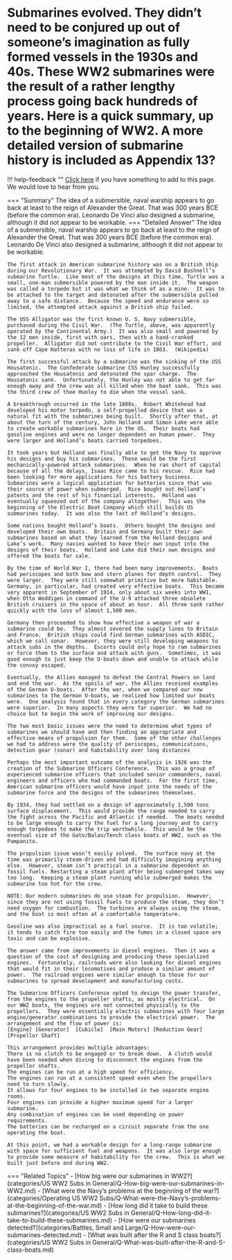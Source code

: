 # Submarines evolved.  They didn’t need to be conjured up out of someone’s imagination as fully formed vessels in the 1930s and 40s.  These WW2 submarines were the result of a rather lengthy process going back hundreds of years.  Here is a quick summary, up to the beginning of WW2.  A more detailed version of submarine history is included as Appendix 13?

!!! help-feedback ""
    [Click here](https://replace.md) if you have something to add to this page. We would love to hear from you.

=== "Summary"
    The idea of a submersible, naval warship appears to go back at least to the reign of Alexander the Great. That was 300 years BCE (before the common era). Leonardo De Vinci also designed a submarine, although it did not appear to be workable.
=== "Detailed Answer"
    The idea of a submersible, naval warship appears to go back at least to the reign of Alexander the Great.  That was 300 years BCE (before the common era).  Leonardo De Vinci also designed a submarine, although it did not appear to be workable.

    The first attack in American submarine history was on a British ship during our Revolutionary War.  It was attempted by David Bushnell’s submarine Turtle.  Like most of the designs at this time, Turtle was a small, one-man submersible powered by the man inside it.  The weapon was called a torpedo but it was what we think of as a mine.  It was to be attached to the target and detonated after the submersible pulled away to a safe distance.  Because the speed and endurance were so limited, the attempted attack against a British ship failed.

    The USS Alligator was the first known U. S. Navy submersible, purchased during the Civil War.  (The Turtle, above, was apparently operated by the Continental Army.)  It was also small and powered by the 12 men inside, first with oars, then with a hand-cranked propeller.  Alligator did not contribute to the Civil War effort, and sank off Cape Hatteras with no loss of life in 1863.  (Wikipedia)

    The first successful attack by a submarine was the sinking of the USS Housatonic.  The Confederate submarine CSS Hunley successfully approached the Housatonic and detonated the spar charge.  The Housatonic sank.  Unfortunately, the Hunley was not able to get far enough away and the crew was all killed when the boat sank.  This was the third crew of thee Hunley to die when the vessel sank.

    A breakthrough occurred in the late 1800s.  Robert Whitehead had developed his motor torpedo, a self-propelled device that was a natural fit with the submarines being built.  Shortly after that, at about the turn of the century, John Holland and Simon Lake were able to create workable submarines here in the US.  Their boats had gasoline engines and were no longer dependent on human power.  They were larger and Holland’s boats carried torpedoes.

    It took years but Holland was finally able to get the Navy to approve his designs and buy his submarines.  These would be the first mechanically-powered attack submarines.  When he ran short of capital because of all the delays, Isaac Rice came to his rescue.  Rice had been looking for more applications for his battery business.  Submarines were a logical application for batteries since that was their source of power when submerged.  Rice bought out Holland’s patents and the rest of his financial interests.  Holland was eventually squeezed out of the company altogether.  This was the beginning of the Electric Boat Company which still builds US submarines today.  It was also the last of Holland’s designs.

    Some nations bought Holland’s boats.  Others bought the designs and developed their own boats.  Britain and Germany built their own submarines based on what they learned from the Holland designs and Lake’s work.  Many navies wanted to have their own input into the designs of their boats.  Holland and Lake did their own designs and offered the boats for sale.

    By the time of World War I, there had been many improvements.  Boats had periscopes and both bow and stern planes for depth control.  They were larger.  They were still somewhat primitive but more habitable.  Germany, in particular, had created very effective boats.  This became very apparent in September of 1914, only about six weeks into WW1, when Otto Weddigen in command of the U-9 attacked three obsolete British cruisers in the space of about an hour.  All three sank rather quickly with the loss of almost 1,500 men.

    Germany then proceeded to show how effective a weapon of war a submarine could be.  They almost severed the supply lines to Britain and France.  British ships could find German submarines with ASDIC, which we call sonar.  However, they were still developing weapons to attack subs in the depths.  Escorts could only hope to ram submarines or force them to the surface and attack with guns.  Sometimes, it was good enough to just keep the U-boats down and unable to attack while the convoy escaped.

    Eventually, the Allies managed to defeat the Central Powers on land and end the war.  As the spoils of war, the Allies received examples of the German U-boats.  After the war, when we compared our new submarines to the German U-boats, we realized how limited our boats were.  One analysis found that in every category the German submarines were superior.  In many aspects they were far superior.  We had no choice but to begin the work of improving our designs.

    The two most basic issues were the need to determine what types of submarines we should have and then finding an appropriate and effective means of propulsion for them.  Some of the other challenges we had to address were the quality of periscopes, communications, detection gear (sonar) and habitability over long distances

    Perhaps the most important outcome of the analysis in 1926 was the creation of the Submarine Officers Conference.  This was a group of experienced submarine officers that included senior commanders, naval engineers and officers who had commanded boats.  For the first time, American submarine officers would have input into the needs of the submarine force and the designs of the submarines themselves.

    By 1934, they had settled on a design of approximately 1,500 tons surface displacement.  This would provide the range needed to carry the fight across the Pacific and Atlantic if needed.  The boats needed to be large enough to carry the fuel for a long journey and to carry enough torpedoes to make the trip worthwhile.  This would be the eventual size of the Gato/Balao/Tench class boats of WW2, such as the Pampanito.

    The propulsion issue wasn’t easily solved.  The surface navy at the time was primarily steam-driven and had difficulty imagining anything else.  However, steam isn’t practical in a submarine dependent on fossil fuels. Restarting a steam plant after being submerged takes way too long.  Keeping a steam plant running while submerged makes the submarine too hot for the crew.

    NOTE: Our modern submarines do use steam for propulsion.  However, since they are not using fossil fuels to produce the steam, they don’t need oxygen for combustion.  The turbines are always using the steam, and the boat is most often at a comfortable temperature.

    Gasoline was also impractical as a fuel source.  It is too volatile; it tends to catch fire too easily and the fumes in a closed space are toxic and can be explosive.

    The answer came from improvements in diesel engines.  Then it was a question of the cost of designing and producing these specialized engines.  Fortunately, railroads were also looking for diesel engines that would fit in their locomotives and produce a similar amount of power.  The railroad engines were similar enough to those for our submarines to spread development and manufacturing costs.

    The Submarine Officers Conference opted to design the power transfer, from the engines to the propeller shafts, as mostly electrical.  On our WW2 boats, the engines are not connected physically to the propellers.  They were essentially electric submarines with four large engine/generator combinations to provide the electrical power.  The arrangement and the flow of power is:
    [Engine] [Generator]  [Cubicle]  [Main Motors] [Reduction Gear]  [Propellor Shaft]

    This arrangement provides multiple advantages:
    There is no clutch to be engaged or to break down.  A clutch would have been needed when diving to disconnect the engines from the propellor shafts.
    The engines can be run at a high speed for efficiency.
    The engines can run at a consistent speed even when the propellors need to turn slowly.
    It allows for four engines to be installed in two separate engine rooms.
    Four engines can provide a higher maximum speed for a larger submarine.
    Any combination of engines can be used depending on power requirements.
    The batteries can be recharged on a circuit separate from the one operating the boat.

    At this point, we had a workable design for a long-range submarine with space for sufficient fuel and weapons.  It was also large enough to provide some measure of habitability for the crew.  This is what we built just before and during WW2.
=== "Related Topics"
    - [How big were our submarines in WW2?](categories/US WW2 Subs in General/Q-How-big-were-our-submarines-in-WW2.md)
    - [What were the Navy’s problems at the beginning of the war?](categories/Operating US WW2 Subs/Q-What-were-the-Navy’s-problems-at-the-beginning-of-the-war.md)
    - [How long did it take to build these submarines?](categories/US WW2 Subs in General/Q-How-long-did-it-take-to-build-these-submarines.md)
    - [How were our submarines detected?](categories/Battles, Small and Large/Q-How-were-our-submarines-detected.md)
    - [What was built after the R and S class boats?](categories/US WW2 Subs in General/Q-What-was-built-after-the-R-and-S-class-boats.md)

